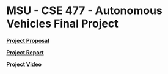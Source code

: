 # MSU - CSE 477 - Autonomous Vehicles Final Project
**[Project Proposal](proposal.md)**

**[Project Report](report.pdf)**

**[Project Video](https://mediaspace.msu.edu/media/t/1_dnw07eds)**
